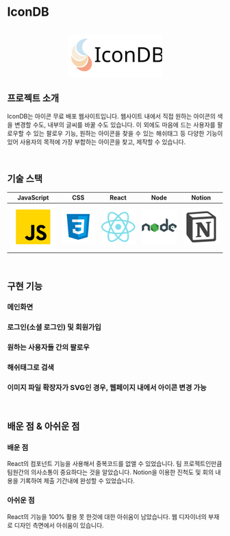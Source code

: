 # IconDB

<p align="center">
  <br>
  <img src="/client/src/img/logo3.svg">
  <br>
</p>


## 프로젝트 소개

<p align="justify">
IconDB는 아이콘 무료 배포 웹사이트입니다. 웹사이트 내에서 직접 원하는 아이콘의 색을 변경할 수도, 내부의 글씨를 바꿀 수도 있습니다. 이 외에도 마음에 드는 사용자를 팔로우할 수 있는 팔로우 기능, 원하는 아이콘을 찾을 수 있는 해쉬태그 등 다양한 기능이 있어 사용자의 목적에 가장 부합하는 아이콘을 찾고, 제작할 수 있습니다.
</p>

<br>

## 기술 스택

| JavaScript | CSS |  React   |  Node   | Notion |
| :--------: | :----: | :------: | :-----: | :-------: |
|   ![js]    |   ![css]    | ![react] | ![node] | ![Notion] |

<br>

## 구현 기능

### 메인화면

### 로그인(소셜 로그인) 및 회원가입

### 원하는 사용자들 간의 팔로우

### 해쉬태그로 검색

### 이미지 파일 확장자가 SVG인 경우, 웹페이지 내에서 아이콘 변경 가능

<br>

## 배운 점 & 아쉬운 점

<p align="justify">
  
### 배운 점
React의 컴포넌트 기능을 사용해서 중복코드를 없앨 수 있었습니다.
팀 프로젝트인만큼 팀원간의 의사소통이 중요하다는 것을 알았습니다.
Notion을 이용한 진척도 및 회의 내용을 기록하여 제출 기간내에 완성할 수 있었습니다.

### 아쉬운 점
React의 기능을 100% 활용 못 한것에 대한 아쉬움이 남았습니다.
웹 디자이너의 부재로 디자인 측면에서 아쉬움이 있습니다.
</p>

<br>


<!-- Stack Icon Refernces -->

[js]: /client/public/javascript.svg
[css]: /client/public/css.svg
[react]: /client/public/react.svg
[node]: /client/public/node.svg
[Notion]: /client/public/notion.svg
